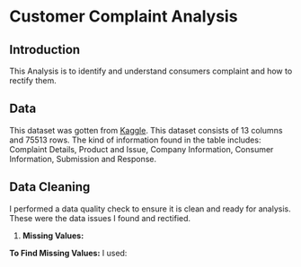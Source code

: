 # Customer Complaint Analysis
## Introduction
This Analysis is to identify and understand consumers complaint and how to rectify them.
## Data
This dataset was gotten from [Kaggle](https://www.kaggle.com/). This dataset consists of 13 columns and 75513 rows. The kind of information found in the table includes:
Complaint Details, Product and Issue, Company Information, Consumer Information, Submission and Response.
## Data Cleaning
I performed a data quality check to ensure it is clean and ready for analysis. These were the data issues I found and rectified.
1. **Missing Values:**

**To Find Missing Values:**
I used: 
